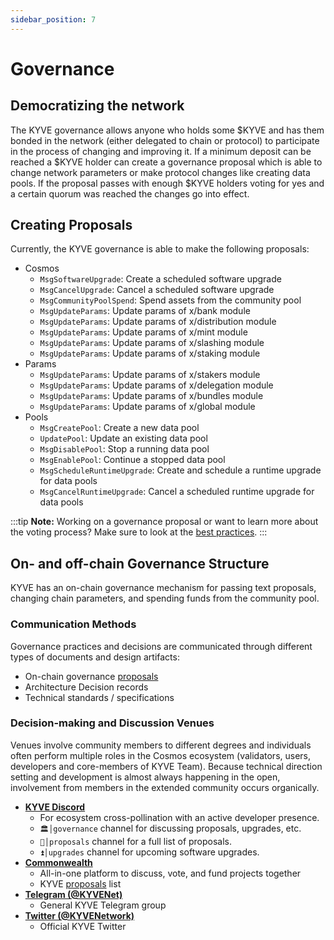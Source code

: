 ```yaml
---
sidebar_position: 7
---
```


# Governance

## Democratizing the network

The KYVE governance allows anyone who holds some \$KYVE and has them bonded in the network (either delegated to chain or protocol)
to participate in the process of changing and improving it. If a minimum deposit can be reached a \$KYVE holder can create a governance proposal which is able to change network parameters or make protocol changes like creating data pools. If the proposal passes with enough \$KYVE holders voting for yes and a certain quorum was reached the changes go into effect.

## Creating Proposals

Currently, the KYVE governance is able to make the following proposals:

- Cosmos
  - `MsgSoftwareUpgrade`: Create a scheduled software upgrade
  - `MsgCancelUpgrade`: Cancel a scheduled software upgrade
  - `MsgCommunityPoolSpend`: Spend assets from the community pool
  - `MsgUpdateParams`: Update params of x/bank module
  - `MsgUpdateParams`: Update params of x/distribution module
  - `MsgUpdateParams`: Update params of x/mint module
  - `MsgUpdateParams`: Update params of x/slashing module
  - `MsgUpdateParams`: Update params of x/staking module
- Params
  - `MsgUpdateParams`: Update params of x/stakers module
  - `MsgUpdateParams`: Update params of x/delegation module
  - `MsgUpdateParams`: Update params of x/bundles module
  - `MsgUpdateParams`: Update params of x/global module
- Pools
  - `MsgCreatePool`: Create a new data pool
  - `UpdatePool`: Update an existing data pool
  - `MsgDisablePool`: Stop a running data pool
  - `MsgEnablePool`: Continue a stopped data pool
  - `MsgScheduleRuntimeUpgrade`: Create and schedule a runtime upgrade for data pools
  - `MsgCancelRuntimeUpgrade`: Cancel a scheduled runtime upgrade for data pools

:::tip
**Note:** Working on a governance proposal or want to learn more about the voting process? Make sure to look at the [best practices](./governance-advanced/best-practices.md).
:::

## On- and off-chain Governance Structure

KYVE has an on-chain governance mechanism for passing
text proposals, changing chain parameters, and spending funds from the community pool.

### Communication Methods

Governance practices and decisions are communicated through different types of documents and design artifacts:

- On-chain governance [proposals](https://app.kyve.network/#/governance)
- Architecture Decision records
- Technical standards / specifications

### Decision-making and Discussion Venues

Venues involve community members to different degrees and individuals often perform multiple roles in the Cosmos ecosystem (validators, users, developers and core-members of KYVE Team). Because technical direction setting and development is almost always happening in the open, involvement from members in the extended community occurs organically.

- **[KYVE Discord](https://discord.com/invite/PATvZvEmxF)**
  - For ecosystem cross-pollination with an active developer presence.
  - `🏛│governance` channel for discussing proposals, upgrades, etc.
  - `📜│proposals` channel for a full list of proposals.
  - `⏫│upgrades` channel for upcoming software upgrades.
- **[Commonwealth](https://commonwealth.im/kyve)**
  - All-in-one platform to discuss, vote, and fund projects together
  - KYVE [proposals](https://commonwealth.im/kyve/proposals) list
- **[Telegram (@KYVENet)](https://t.me/KYVENet)**
  - General KYVE Telegram group
- **[Twitter (@KYVENetwork)](https://twitter.com/KYVENetwork)**
  - Official KYVE Twitter
